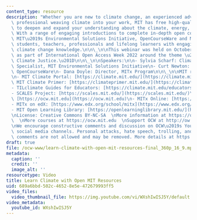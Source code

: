 ```yaml
---
content_type: resource
description: "Whether you are new to climate change, an experienced advocate, or a\
  \ professional weaving climate into your work, MIT has free high-quality materials\
  \ to deepen and expand your understanding about the climate, energy, and solutions.\
  \ With a range of engaging introductions to complete in-depth open courses from\
  \ MIT\u2019s Environmental Solutions Initiative, OpenCourseWare and MITx, MIT supports\
  \ students, teachers, professionals and lifelong learners with engaging and essential\
  \ climate change knowledge.\n\n\_\n\nThis webinar was held on October 25, 2022,\
  \ as part of International Open Access Week 2022 around the theme \u201COpen for\
  \ Climate Justice.\u201D\n\n\_\n\nSpeakers:\n\n- Sylvia Scharf: Climate Education\
  \ Specialist, MIT Environmental Solutions Initiative\n- Curt Newton: Director, MIT\
  \ OpenCourseWare\n- Dana Doyle: Director, MITx Program\n\n\_\n\nMIT resources discussed:\n\
  \n- MIT Climate Portal: [https://climate.mit.edu/](https://climate.mit.edu/)\n-\
  \ MIT Climate Primer: [https://climateprimer.mit.edu/](https://climateprimer.mit.edu/)\n\
  - TILclimate Guides for Educators: [https://climate.mit.edu/educators](https://climate.mit.edu/educators)\n\
  - SCALES Project: [https://scales.mit.edu/](https://scales.mit.edu/)\n- MIT OpenCourseWare:\
  \ [https://ocw.mit.edu](https://ocw.mit.edu)\n- MITx Online: [https://mitxonline.mit.edu](https://mitxonline.mit.edu)\n\
  - MITx on edX: [https://www.edx.org/school/mitx](https://www.edx.org/school/mitx)\n\
  - MIT Open Learning Library: [https://openlearninglibrary.mit.edu/](https://openlearninglibrary.mit.edu/)\n\
  \nLicense: Creative Commons BY-NC-SA  \nMore information at https://ocw.mit.edu/terms\
  \  \nMore courses at https://ocw.mit.edu  \nSupport OCW at http://ow.ly/a1If50zVRlQ\n\
  \nWe encourage constructive comments and discussion on OCW\u2019s YouTube and other\
  \ social media channels. Personal attacks, hate speech, trolling, and inappropriate\
  \ comments are not allowed and may be removed. More details at https://ocw.mit.edu/comments."
draft: true
file: /ocw-www/learn-climate-with-open-mit-resources-final_360p_16_9.mp4
metadata:
  caption: ''
  credit: ''
  image_alt: ''
resourcetype: Video
title: Learn Climate with Open MIT Resources
uid: 689a6bbd-502c-4652-8e5e-472679993ff5
video_files:
  video_thumbnail_file: https://img.youtube.com/vi/WXshIwISJ5Y/default.jpg
video_metadata:
  youtube_id: WXshIwISJ5Y
---
```


